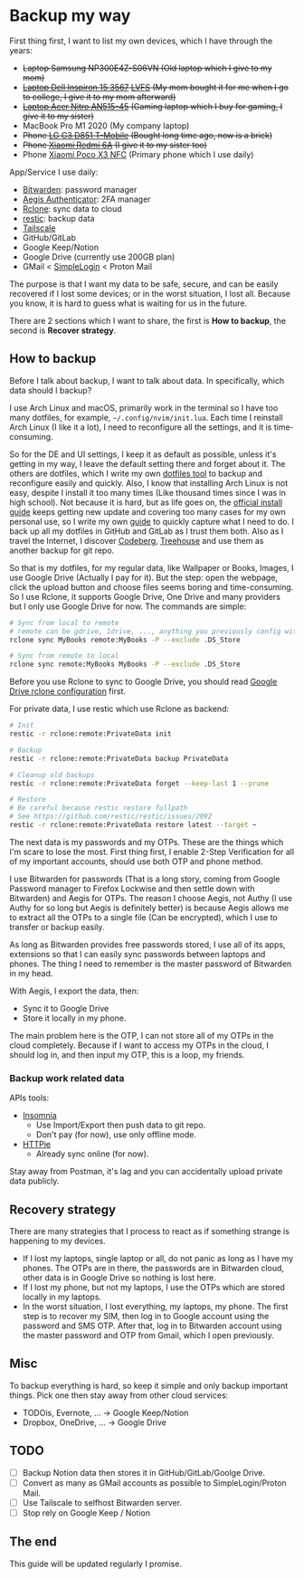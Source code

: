 # Backup my way

First thing first, I want to list my own devices, which I have through the
years:

- ~~Laptop Samsung NP300E4Z-S06VN (Old laptop which I give to my mom)~~
- ~~[Laptop Dell Inspiron 15 3567](https://www.dell.com/support/home/en-vn/product-support/product/inspiron-15-3567-laptop/drivers)
  [LVFS](https://fwupd.org/lvfs/devices/com.dell.uefi1d4362ca.firmware) (My mom
  bought it for me when I go to college, I give it to my mom afterward)~~
- ~~[Laptop Acer Nitro AN515-45](https://www.acer.com/ac/en/US/content/support-product/8841)
  (Gaming laptop which I buy for gaming, I give it to my sister)~~
- MacBook Pro M1 2020 (My company laptop)
- ~~Phone [LG G3 D851 T-Mobile](https://forum.xda-developers.com/c/lg-g3.3147/)
  (Bought long time ago, now is a brick)~~
- ~~Phone
  [Xiaomi Redmi 6A](https://forum.xda-developers.com/c/xiaomi-redmi-6a.7881/) (I
  give it to my sister too)~~
- Phone
  [Xiaomi Poco X3 NFC](https://forum.xda-developers.com/c/xiaomi-poco-x3-nfc.11523/)
  (Primary phone which I use daily)

App/Service I use daily:

- [Bitwarden](https://bitwarden.com/): password manager
- [Aegis Authenticator](https://getaegis.app/): 2FA manager
- [Rclone](https://rclone.org/): sync data to cloud
- [restic](https://restic.net/): backup data
- [Tailscale](https://tailscale.com/)
- GitHub/GitLab
- Google Keep/Notion
- Google Drive (currently use 200GB plan)
- GMail < [SimpleLogin](https://simplelogin.io/) < Proton Mail

The purpose is that I want my data to be safe, secure, and can be easily
recovered if I lost some devices; or in the worst situation, I lost all. Because
you know, it is hard to guess what is waiting for us in the future.

There are 2 sections which I want to share, the first is **How to backup**, the
second is **Recover strategy**.

## How to backup

Before I talk about backup, I want to talk about data. In specifically, which
data should I backup?

I use Arch Linux and macOS, primarily work in the terminal so I have too many
dotfiles, for example, `~/.config/nvim/init.lua`. Each time I reinstall Arch
Linux (I like it a lot), I need to reconfigure all the settings, and it is
time-consuming.

So for the DE and UI settings, I keep it as default as possible, unless it's
getting in my way, I leave the default setting there and forget about it. The
others are dotfiles, which I write my own
[dotfiles tool](https://github.com/haunt98/dotfiles) to backup and reconfigure
easily and quickly. Also, I know that installing Arch Linux is not easy, despite
I install it too many times (Like thousand times since I was in high school).
Not because it is hard, but as life goes on, the
[official install guide](https://wiki.archlinux.org/title/installation_guide)
keeps getting new update and covering too many cases for my own personal use, so
I write my own
[guide](https://github.com/haunt98/til/blob/main/install-archlinux.md) to
quickly capture what I need to do. I back up all my dotfiles in GitHub and
GitLab as I trust them both. Also as I travel the Internet, I discover
[Codeberg](https://codeberg.org/), [Treehouse](https://gitea.treehouse.systems/)
and use them as another backup for git repo.

So that is my dotfiles, for my regular data, like Wallpaper or Books, Images, I
use Google Drive (Actually I pay for it). But the step: open the webpage, click
the upload button and choose files seems boring and time-consuming. So I use
Rclone, it supports Google Drive, One Drive and many providers but I only use
Google Drive for now. The commands are simple:

```sh
# Sync from local to remote
# remote can be gdrive, 1drive, ..., anything you previously config with rclone
rclone sync MyBooks remote:MyBooks -P --exclude .DS_Store

# Sync from remote to local
rclone sync remote:MyBooks MyBooks -P --exclude .DS_Store
```

Before you use Rclone to sync to Google Drive, you should read
[Google Drive rclone configuration](https://rclone.org/drive/) first.

For private data, I use restic which use Rclone as backend:

```sh
# Init
restic -r rclone:remote:PrivateData init

# Backup
restic -r rclone:remote:PrivateData backup PrivateData

# Cleanup old backups
restic -r rclone:remote:PrivateData forget --keep-last 1 --prune

# Restore
# Be careful because restic restore fullpath
# See https://github.com/restic/restic/issues/2092
restic -r rclone:remote:PrivateData restore latest --target ~
```

The next data is my passwords and my OTPs. These are the things which I'm scare
to lose the most. First thing first, I enable 2-Step Verification for all of my
important accounts, should use both OTP and phone method.

I use Bitwarden for passwords (That is a long story, coming from Google Password
manager to Firefox Lockwise and then settle down with Bitwarden) and Aegis for
OTPs. The reason I choose Aegis, not Authy (I use Authy for so long but Aegis is
definitely better) is because Aegis allows me to extract all the OTPs to a
single file (Can be encrypted), which I use to transfer or backup easily.

As long as Bitwarden provides free passwords stored, I use all of its apps,
extensions so that I can easily sync passwords between laptops and phones. The
thing I need to remember is the master password of Bitwarden in my head.

With Aegis, I export the data, then:

- Sync it to Google Drive
- Store it locally in my phone.

The main problem here is the OTP, I can not store all of my OTPs in the cloud
completely. Because if I want to access my OTPs in the cloud, I should log in,
and then input my OTP, this is a loop, my friends.

### Backup work related data

APIs tools:

- [Insomnia](https://insomnia.rest/)
  - Use Import/Export then push data to git repo.
  - Don't pay (for now), use only offline mode.
- [HTTPie](https://httpie.io/app)
  - Already sync online (for now).

Stay away from Postman, it's lag and you can accidentally upload private data
publicly.

## Recovery strategy

There are many strategies that I process to react as if something strange is
happening to my devices.

- If I lost my laptops, single laptop or all, do not panic as long as I have my
  phones. The OTPs are in there, the passwords are in Bitwarden cloud, other
  data is in Google Drive so nothing is lost here.
- If I lost my phone, but not my laptops, I use the OTPs which are stored
  locally in my laptops.
- In the worst situation, I lost everything, my laptops, my phone. The first
  step is to recover my SIM, then log in to Google account using the password
  and SMS OTP. After that, log in to Bitwarden account using the master password
  and OTP from Gmail, which I open previously.

## Misc

To backup everything is hard, so keep it simple and only backup important
things. Pick one then stay away from other cloud services:

- TODOis, Evernote, ... -> Google Keep/Notion
- Dropbox, OneDrive, ... -> Google Drive

## TODO

- [ ] Backup Notion data then stores it in GitHub/GitLab/Goolge Drive.
- [ ] Convert as many as GMail accounts as possible to SimpleLogin/Proton Mail.
- [ ] Use Tailscale to selfhost Bitwarden server.
- [ ] Stop rely on Google Keep / Notion

## The end

This guide will be updated regularly I promise.

